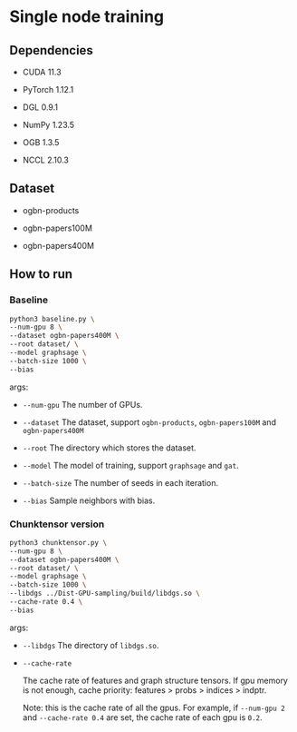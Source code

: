 # Single node training

## Dependencies

- CUDA 11.3

- PyTorch 1.12.1

- DGL 0.9.1

- NumPy 1.23.5

- OGB 1.3.5

- NCCL 2.10.3

## Dataset

- ogbn-products

- ogbn-papers100M

- ogbn-papers400M

## How to run

### Baseline

```bash
python3 baseline.py \
--num-gpu 8 \
--dataset ogbn-papers400M \
--root dataset/ \
--model graphsage \
--batch-size 1000 \
--bias
```

args:

- `--num-gpu` The number of GPUs.

- `--dataset` The dataset, support `ogbn-products`, `ogbn-papers100M` and `ogbn-papers400M`

- `--root` The directory which stores the dataset.

- `--model` The model of training, support `graphsage` and `gat`.

- `--batch-size` The number of seeds in each iteration.

- `--bias` Sample neighbors with bias.

### Chunktensor version

```bash
python3 chunktensor.py \
--num-gpu 8 \
--dataset ogbn-papers400M \
--root dataset/ \
--model graphsage \
--batch-size 1000 \
--libdgs ../Dist-GPU-sampling/build/libdgs.so \
--cache-rate 0.4 \
--bias
```

args:

- `--libdgs` The directory of `libdgs.so`.

- `--cache-rate`

  The cache rate of features and graph structure tensors. If gpu memory is not enough, cache priority: features > probs > indices > indptr.

  Note: this is the cache rate of all the gpus. For example, if `--num-gpu 2` and `--cache-rate 0.4` are set, the cache rate of each gpu is `0.2`.
